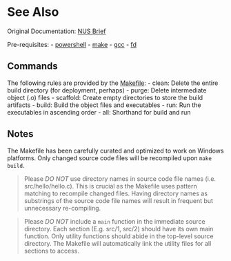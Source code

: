 # See Also

Original Documentation: [NUS Brief](https://nus-cs1010.github.io/2223-s1/)

Pre-requisites:
    - [powershell](https://github.com/PowerShell/PowerShell)
    - [make](https://www.gnu.org/software/make/)
    - [gcc](https://gcc.gnu.org/)
    - [fd](https://github.com/sharkdp/fd)

## Commands

The following rules are provided by the [Makefile](Makefile):
    - clean: Delete the entire build directory (for deployment, perhaps)
    - purge: Delete intermediate object (.o) files
    - scaffold: Create empty directories to store the build artifacts
    - build: Build the object files and executables
    - run: Run the executables in ascending order
    - all: Shorthand for build and run

## Notes

The Makefile has been carefully curated and optimized to work on Windows platforms.
Only changed source code files will be recompiled upon `make build`.

> Please *DO NOT* use directory names in source code file names (i.e. src/hello/hello.c).
This is crucial as the Makefile uses pattern matching to recompile changed files.
Having directory names as substrings of the source code file names will result in
frequent but unnecessary re-compiling.

> Please *DO NOT* include a `main` function in the immediate source directory.
Each section (E.g. src/1, src/2) should have its own main function.
Only utility functions should abide in the top-level source directory.
The Makefile will automatically link the utility files for all sections to access.
